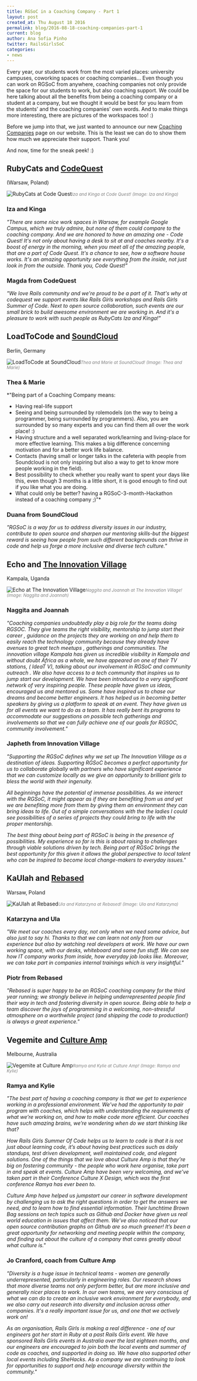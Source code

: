 ```yaml
---
title: RGSoC in a Coaching Company - Part 1
layout: post
created_at: Thu August 18 2016
permalink: blog/2016-08-18-coaching-companies-part-1
current: blog
author: Ana Sofia Pinho
twitter: RailsGirlsSoC
categories: 
- news
---
```


Every year, our students work from the most varied places: university campuses, coworking spaces or coaching companies... Even though you can work on RGSoC from anywhere, coaching companies not only provide the space for our students to work, but also coaching support. We could be here talking about all the benefits from being a coaching company or a student at a company, but we thought it would be best for you learn from the students’ and the coaching companies’ own words. And to make things more interesting, there are pictures of the workspaces too! :)

Before we jump into that, we just wanted to announce our new [Coaching Companies](http://railsgirlssummerofcode.org/sponsors/coaching-companies/) page on our website. This is the least we can do to show them how much we appreciate their support. Thank you!

And now, time for the sneak peek! :)

## RubyCats and [CodeQuest](http://codequest.com) 
(Warsaw, Poland)

![RubyCats at Code Quest](/img/blog/2016/rgsoc-2016-coaching-companies_rubycats-codequest.png)<font color="grey"><small><i>Iza and Kinga at Code Quest! (Image: Iza and Kinga)</i></small></font>

### Iza and Kinga

*"There are some nice work spaces in Warsaw, for example Google Campus, which we truly admire, but none of them could compare to the coaching company. And we are honored to have an amazing one - Code Quest!
It's not only about having a desk to sit at and coaches nearby. It's a boost of energy in the morning, when you meet all of the amazing people, that are a part of Code Quest. It's a chance to see, how a software house works. It's an amazing opportunity see everything from the inside, not just look in from the outside.
Thank you, Code Quest!"*

### Magda from CodeQuest

*"We love Rails community and we're proud to be a part of it. That's why at codequest we support events like Rails Girls workshops and Rails Girls Summer of Code. Next to open source collaboration, such events are our small brick to build awesome environment we are working in. And it's a pleasure to work with such people as RubyCats Iza and Kinga!"*


## LoadToCode and [SoundCloud](https://soundcloud.com/)
Berlin, Germany

![LoadToCode at SoundCloud](/img/blog/2016/rgsoc-2016-coaching-companies_loadtocode-soundcloud.png)<font color="grey"><small><i>Thea and Marie at SoundCloud! (Image: Thea and Marie)</i></small></font>

### Thea & Marie

*"Being part of a Coaching Company means:    
- Having real-life support    
- Seeing and being surrounded by rolemodels (on the way to being a programmer, being surrounded by programmers). Also, you are surrounded by so many experts and you can find them all over the work place! :)    
- Having structure and a well separated work/learning and living-place for more effective learning. This makes a big difference concerning motivation and for a better work life balance.    
- Contacts (having small or longer talks in the cafeteria with people from Soundcloud is not only inspiring but also a way to get to know more people working in the field).    
- Best possibility to check whether you really want to spent your days like this, even though 3 months is a little short, it is good enough to find out if you like what you are doing.    
- What could only be better? having a RGSoC-3-month-Hackathon instead of a coaching company ;)"*

### Duana from SoundCloud

*"RGSoC is a way for us to address diversity issues in our industry, contribute to open source and sharpen our mentoring skills-but the biggest reward is seeing how people from such different backgrounds can thrive in code and help us forge a more inclusive and diverse tech culture."*

## Echo and [The Innovation Village](http://innovationvillage.co.ug/)
Kampala, Uganda

![Echo at The Innovation Village](/img/blog/2016/rgsoc-2016-coaching-companies_echo-the-innovation-village.png)<font color="grey"><small><i>Naggita and Joannah at The Innovation Village! (Image: Naggita and Joannah)</i></small></font>

### Naggita and Joannah

*"Coaching companies undoubtedly play a big role for the teams doing RGSOC. They give teams the right visibility, mentorship to  jump start their career ,  guidance on the projects they are working on and help them to easily reach the technology community because they already have avenues to great tech meetups , gatherings and communities.
The innovation village Kampala has given us incredible visibility in Kampala and without doubt Africa as a whole, we have appeared on one of their TV stations, ( IdeaT V), talking about our involvement in RGSoC and community  outreach . We also have access to a tech community that inspires us to jump start our development.
We have been introduced to a very significant network of very inspiring people. These people have given us ideas, encouraged us and mentored us.  Some have inspired us to chase our dreams and become better engineers.
It has helped us in becoming better speakers by giving us a platform to speak at an event. They have given us for all events we want to do as a team. It has really bent its programs to accommodate our suggestions on possible tech gatherings and involvements so that we can fully achieve one of our  goals for RGSOC,  community involvement."*


### Japheth from Innovation Village

*"Supporting the RGSoC defines why we set up The Innovation Village as a destination of ideas. Supporting RGSoC becomes a perfect opportunity for us to collaborate globally with partners who have significant experience that we can customize locally as we give an opportunity to brilliant girls to bless the world with their ingenuity.*

*All beginnings have the potential of immense possibilities. As we interact with the RGSoC, it might appear as if they are benefiting from us and yet we are benefiting more from them by giving them an environment they can bring ideas to life. Out of a simple conversations with the the ladies I could see possibilities of a series of projects they could bring to life with the proper mentorship.*

*The best thing about being part of RGSoC is being in the presence of possibilities. My experience so far is this is about raising to challenges through viable solutions driven by tech. Being part of RGSoC brings the best opportunity for this given it allows the global perspective to local talent who can be inspired to become local change-makers to everyday issues."*


## KaUlah and [Rebased](http://rebased.pl/) 
Warsaw, Poland

![KaUlah at Rebased](/img/blog/2016/rgsoc-2016-coaching-companies_kaulah-rebased.png)<font color="grey"><small><i>Ula and Katarzyna at Rebased! (Image: Ula and Katarzyna)</i></small></font>


### Katarzyna and Ula

*"We meet our coaches every day, not only when we need some advice, but also
just to say hi. Thanks to that we can learn not only from our experience
but also by watching real developers at work. We have our own working
space, with our desks, whiteboard and some fun stuff. We can see how IT
company works from inside, how everyday job looks like. Moreover, we can
take part in companies internal trainings which is very insightful."*

### Piotr from Rebased

*"Rebased is super happy to be an RGSoC coaching company for the third
year running; we strongly believe in helping underrepresented people
find their way in tech and fostering diversity in open source. Being
able to help a team discover the joys of programming in a welcoming,
non-stressful atmosphere on a worthwhile project (and shipping
the code to production!) is always a great experience."*


## Vegemite and [Culture Amp](https://www.cultureamp.com/) 
Melbourne, Australia

![Vegemite at Culture Amp](/img/blog/2016/rgsoc-2016-coaching-companies_vegemite-culture-amp.png)<font color="grey"><small><i>Ramya and Kylie at Culture Amp! (Image: Ramya and Kylie)</i></small></font>

### Ramya and Kylie   
    
*"The best part of having a coaching company is that we get to experience
working in a professional environment. We’ve had the opportunity to pair
program with coaches, which helps with understanding the requirements of
what we’re working on, and how to make code more efficient. Our coaches
have such amazing brains, we’re wondering when do we start thinking like
that?*

*How Rails Girls Summer Of Code helps us to learn to code is that it is not
just about learning code, it’s about having best practices such as daily
standups, test driven development, well maintained code, and elegant
solutions. One of the things that we love about Culture Amp is that they’re
big on fostering community - the people who work here organise, take part
in and speak at events. Culture Amp have been very welcoming, and we’ve
taken part in their Conference Culture X Design, which was the first
conference Ramya has ever been to.*

*Culture Amp have helped us jumpstart our career in software development by
challenging us to ask the right questions in order to get the answers we
need, and to learn how to find essential information. Their lunchtime Brown
Bag sessions on tech topics such as Github and Docker have given us real
world education in issues that affect them. We’ve also noticed that our
open source contribution graphs on Github are so much greener! It’s been a
great opportunity for networking and meeting people within the company, and
finding out about the culture of a company that cares greatly about what
culture is."*
    
### Jo Cranford, coach from Culture Amp
    
*"Diversity is a huge issue in technical teams - women are generally
underrepresented, particularly in engineering roles. Our research shows
that more diverse teams not only perform better, but are more inclusive and
generally nicer places to work. In our own teams, we are very conscious of
what we can do to create an inclusive work environment for everybody, and
we also carry out research into diversity and inclusion across other
companies. It's a really important issue for us, and one that we actively
work on!*

*As an organisation, Rails Girls is making a real difference - one of our
engineers got her start in Ruby at a past Rails Girls event. We have
sponsored Rails Girls events in Australia over the last eighteen months,
and our engineers are encouraged to join both the local events and summer
of code as coaches, and supported in doing so. We have also supported other
local events including SheHacks. As a company we are continuing to look for
opportunities to support and help encourage diversity within the community."*


